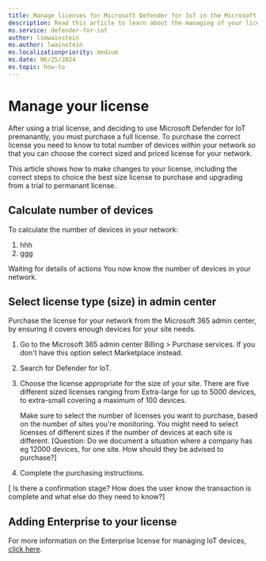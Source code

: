 ```yaml
---
title: Manage licenses for Microsoft Defender for IoT in the Microsoft Defender portal
description: Read this article to learn about the managing of your license for Defender for IoT in the Microsoft Defender portal.
ms.service: defender-for-iot
author: limwainstein
ms.author: lwainstein
ms.localizationpriority: medium
ms.date: 06/25/2024
ms.topic: how-to
---
```


# Manage your license

After using a trial license, and deciding to use Microsoft Defender for IoT premanantly, you must purchase a full license. To purchase the correct license you need to know to total number of devices within your network so that you can choose the correct sized and priced license for your network.

This article shows how to make changes to your license, including the correct steps to choice the best size license to purchase and upgrading from a trial to permanant license.

## Calculate number of devices

To calculate the number of devices in your network:

1. hhh
2. ggg

Waiting for details of actions
You now know the number of devices in your network.

## Select license type (size) in admin center

Purchase the license for your network from the Microsoft 365 admin center, by ensuring it covers enough devices for your site needs.

1. Go to the Microsoft 365 admin center Billing > Purchase services. If you don't have this option select Marketplace instead.

1. Search for Defender for IoT.

1. Choose the license appropriate for the size of your site. There are five different sized licenses ranging from Extra-large for up to 5000 devices, to extra-small covering a maximum of 100 devices.

    Make sure to select the number of licenses you want to purchase, based on the number of sites you're monitoring. You might need to select licenses of different sizes if the number of devices at each site is different. [Question: Do we document a situation where a company has eg 12000 devices, for one site. How should they be advised to purchase?]

1. Complete the purchasing instructions.

[ Is there a confirmation stage? How does the user know the transaction is complete and what else do they need to know?]

## Adding Enterprise to your license

For more information on the Enterprise license for managing IoT devices, [click here]().
